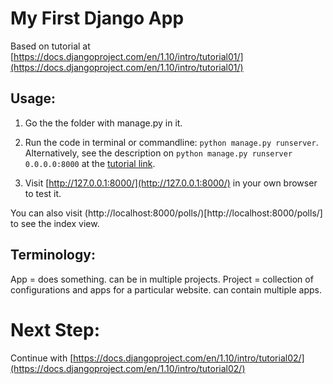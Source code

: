 # My First Django App
Based on tutorial at [https://docs.djangoproject.com/en/1.10/intro/tutorial01/](https://docs.djangoproject.com/en/1.10/intro/tutorial01/)

## Usage:
1) Go the the folder with manage.py in it.

2) Run the code in terminal or commandline: `python manage.py runserver`.  Alternatively, see the description on `python manage.py runserver 0.0.0.0:8000` at the [tutorial link](https://docs.djangoproject.com/en/1.10/intro/tutorial01/).

3) Visit [http://127.0.0.1:8000/](http://127.0.0.1:8000/) in your own browser to test it.

You can also visit (http://localhost:8000/polls/)[http://localhost:8000/polls/] to see the index view.

## Terminology:
App = does something.  can be in multiple projects.
Project = collection of configurations and apps for a particular website.  can contain multiple apps.

# Next Step:
Continue with [https://docs.djangoproject.com/en/1.10/intro/tutorial02/](https://docs.djangoproject.com/en/1.10/intro/tutorial02/)